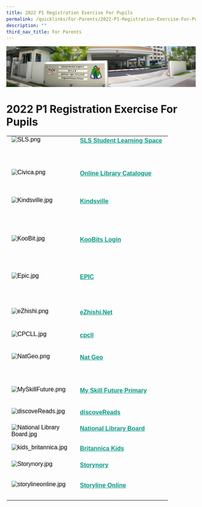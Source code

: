 ```yaml
---
title: 2022 P1 Registration Exercise For Pupils
permalink: /quicklinks/For-Parents/2022-P1-Registration-Exercise-For-Pupils/
description: ""
third_nav_title: For Parents
---
```

![](/images/About%20Us.jpg)

2022 P1 Registration Exercise For Pupils
========================================


<table style="font-size: 16px; font-style: normal; font-variant-caps: normal; font-weight: 400; letter-spacing: normal; orphans: auto; text-transform: none; white-space: normal; widows: auto; word-spacing: 0px; -webkit-text-size-adjust: auto; -webkit-text-stroke-width: 0px; text-decoration: none; margin: auto; outline: 0px; padding: 0px; border-collapse: collapse; clear: both; border: 1px solid transparent; table-layout: fixed; caret-color: rgb(0, 0, 0); color: rgb(0, 0, 0); font-family: Montserrat, sans-serif; text-align: left; width: 840px;" class="ive_eobj_center ives_tab_kosong"><tbody style="margin: 0px; outline: 0px; padding: 0px;"><tr style="margin: 0px; outline: 0px; padding: 0px;"><td style="margin: 0px; outline: 0px; padding: 0px 15px 15px 0px; vertical-align: top;" width="180px"><img style="margin: auto; outline: 0px; padding: 0px; border: none; max-width: 100%; clear: both; display: block; width: 155px; height: 72px;" class="ive_eobj_center mCS_img_loaded" alt="SLS.png" src="https://angsanapri.moe.edu.sg/qql/slot/u167/2022/Quicklinks/For%20Pupils/SLS.png"></td><td style="margin: 0px; outline: 0px; padding: 0px 15px 15px 0px; vertical-align: top;"><div style="margin: 0px; outline: 0px; padding: 0px; line-height: 24px; color: rgb(0, 0, 0); font-family: Montserrat, sans-serif; font-size: 16px; font-weight: 400;"><a style="margin: 0px; outline: 0px; padding: 0px; color: rgb(0, 151, 131); font-weight: 600; text-decoration: underline;" target="_blank" href="http://learning.moe.edu.sg/">SLS Student Learning Space</a></div></td></tr><tr style="margin: 0px; outline: 0px; padding: 0px;"><td style="margin: 0px; outline: 0px; padding: 0px 15px 15px 0px; vertical-align: top;"><img style="margin: auto; outline: 0px; padding: 0px; border: none; max-width: 100%; clear: both; display: block; width: 155px; height: 59px;" class="ive_eobj_center mCS_img_loaded" alt="Civica.png" src="https://angsanapri.moe.edu.sg/qql/slot/u167/2022/Quicklinks/For%20Pupils/Civica.png"></td><td style="margin: 0px; outline: 0px; padding: 0px 15px 15px 0px; vertical-align: top;"><div style="margin: 0px; outline: 0px; padding: 0px; line-height: 24px; color: rgb(0, 0, 0); font-family: Montserrat, sans-serif; font-size: 16px; font-weight: 400;"><a style="margin: 0px; outline: 0px; padding: 0px; color: rgb(0, 151, 131); font-weight: 600; text-decoration: underline;" target="_blank" href="https://schoolibrary.moe.edu.sg/angsanapri">Online Library Catalogue</a></div></td></tr><tr style="margin: 0px; outline: 0px; padding: 0px;"><td style="margin: 0px; outline: 0px; padding: 0px 15px 15px 0px; vertical-align: top;"><img style="margin: auto; outline: 0px; padding: 0px; border: none; max-width: 100%; clear: both; display: block; width: 155px; height: 87px;" class="ive_eobj_center mCS_img_loaded" alt="Kindsville.jpg" src="https://angsanapri.moe.edu.sg/qql/slot/u167/2022/Quicklinks/For%20Pupils/Kindsville.jpg"></td><td style="margin: 0px; outline: 0px; padding: 0px 15px 15px 0px; vertical-align: top;"><div style="margin: 0px; outline: 0px; padding: 0px; line-height: 24px; color: rgb(0, 0, 0); font-family: Montserrat, sans-serif; font-size: 16px; font-weight: 400;"><a style="margin: 0px; outline: 0px; padding: 0px; color: rgb(0, 151, 131); font-weight: 600; text-decoration: underline;" target="_blank" href="https://kindsville.kindness.sg/">Kindsville</a></div></td></tr><tr style="margin: 0px; outline: 0px; padding: 0px;"><td style="margin: 0px; outline: 0px; padding: 0px 15px 15px 0px; vertical-align: top;"><img style="margin: auto; outline: 0px; padding: 0px; border: none; max-width: 100%; clear: both; display: block; width: 155px; height: 84px;" class="ive_eobj_center mCS_img_loaded" alt="KooBit.jpg" width="100%" src="https://angsanapri.moe.edu.sg/qql/slot/u167/2022/Quicklinks/For%20Pupils/KooBit.jpg"></td><td style="margin: 0px; outline: 0px; padding: 0px 15px 15px 0px; vertical-align: top;"><div style="margin: 0px; outline: 0px; padding: 0px; line-height: 24px; color: rgb(0, 0, 0); font-family: Montserrat, sans-serif; font-size: 16px; font-weight: 400;"><a style="margin: 0px; outline: 0px; padding: 0px; color: rgb(0, 151, 131); font-weight: 600; text-decoration: underline;" target="_blank" href="https://member.koobits.com/">KooBits Login</a></div></td></tr><tr style="margin: 0px; outline: 0px; padding: 0px;"><td style="margin: 0px; outline: 0px; padding: 0px 15px 15px 0px; vertical-align: top;"><img style="margin: auto; outline: 0px; padding: 0px; border: none; max-width: 100%; clear: both; display: block; width: 155px; height: 79px;" class="ive_eobj_center mCS_img_loaded" alt="Epic.jpg" width="100%" src="https://angsanapri.moe.edu.sg/qql/slot/u167/2022/Quicklinks/For%20Pupils/Epic.jpg"></td><td style="margin: 0px; outline: 0px; padding: 0px 15px 15px 0px; vertical-align: top;"><div style="margin: 0px; outline: 0px; padding: 0px; line-height: 24px; color: rgb(0, 0, 0); font-family: Montserrat, sans-serif; font-size: 16px; font-weight: 400;"><a style="margin: 0px; outline: 0px; padding: 0px; color: rgb(0, 151, 131); font-weight: 600; text-decoration: underline;" target="_blank" href="https://www.getepic.com/">EPIC</a></div></td></tr><tr style="margin: 0px; outline: 0px; padding: 0px;"><td style="margin: 0px; outline: 0px; padding: 0px 15px 15px 0px; vertical-align: top;"><img style="margin: auto; outline: 0px; padding: 0px; border: none; max-width: 100%; clear: both; display: block; width: 155px; height: 46px;" class="ive_eobj_center mCS_img_loaded" alt="eZhishi.png" src="https://angsanapri.moe.edu.sg/qql/slot/u167/2022/Quicklinks/For%20Pupils/eZhishi.png"></td><td style="margin: 0px; outline: 0px; padding: 0px 15px 15px 0px; vertical-align: top;"><div style="margin: 0px; outline: 0px; padding: 0px; line-height: 24px; color: rgb(0, 0, 0); font-family: Montserrat, sans-serif; font-size: 16px; font-weight: 400;"><a style="margin: 0px; outline: 0px; padding: 0px; color: rgb(0, 151, 131); font-weight: 600; text-decoration: underline;" target="_blank" href="https://www.ezhishi.net/Contents/">eZhishi.Net</a></div></td></tr><tr style="margin: 0px; outline: 0px; padding: 0px;"><td style="margin: 0px; outline: 0px; padding: 0px 15px 15px 0px; vertical-align: top;"><img style="margin: auto; outline: 0px; padding: 0px; border: none; max-width: 100%; clear: both; display: block; width: 155px; height: 44px;" class="ive_eobj_center mCS_img_loaded" alt="CPCLL.jpg" src="https://angsanapri.moe.edu.sg/qql/slot/u167/2022/Quicklinks/For%20Pupils/CPCLL.jpg"></td><td style="margin: 0px; outline: 0px; padding: 0px 15px 15px 0px; vertical-align: top;"><div style="margin: 0px; outline: 0px; padding: 0px; line-height: 24px; color: rgb(0, 0, 0); font-family: Montserrat, sans-serif; font-size: 16px; font-weight: 400;"><a style="margin: 0px; outline: 0px; padding: 0px; color: rgb(0, 151, 131); font-weight: 600; text-decoration: underline;" target="_blank" href="http://www.cpcll.sg/">cpcll</a></div></td></tr><tr style="margin: 0px; outline: 0px; padding: 0px;"><td style="margin: 0px; outline: 0px; padding: 0px 15px 15px 0px; vertical-align: top;"><img style="margin: auto; outline: 0px; padding: 0px; border: none; max-width: 100%; clear: both; display: block; width: 155px; height: 73px;" class="ive_eobj_center mCS_img_loaded" alt="NatGeo.png" src="https://angsanapri.moe.edu.sg/qql/slot/u167/2022/Quicklinks/For%20Pupils/NatGeo.png"></td><td style="margin: 0px; outline: 0px; padding: 0px 15px 15px 0px; vertical-align: top;"><div style="margin: 0px; outline: 0px; padding: 0px; line-height: 24px; color: rgb(0, 0, 0); font-family: Montserrat, sans-serif; font-size: 16px; font-weight: 400;"><a style="margin: 0px; outline: 0px; padding: 0px; color: rgb(0, 151, 131); font-weight: 600; text-decoration: underline;" target="_blank" href="https://kids.nationalgeographic.com/">Nat Geo</a></div></td></tr><tr style="margin: 0px; outline: 0px; padding: 0px;"><td style="margin: 0px; outline: 0px; padding: 0px 15px 15px 0px; vertical-align: top;"><img style="margin: auto; outline: 0px; padding: 0px; border: none; max-width: 100%; clear: both; display: block; width: 155px; height: 43px;" class="ive_eobj_center mCS_img_loaded" alt="MySkillFuture.png" src="https://angsanapri.moe.edu.sg/qql/slot/u167/2022/Quicklinks/For%20Pupils/MySkillFuture.png"></td><td style="margin: 0px; outline: 0px; padding: 0px 15px 15px 0px; vertical-align: top;"><div style="margin: 0px; outline: 0px; padding: 0px; line-height: 24px; color: rgb(0, 0, 0); font-family: Montserrat, sans-serif; font-size: 16px; font-weight: 400;"><a style="margin: 0px; outline: 0px; padding: 0px; color: rgb(0, 151, 131); font-weight: 600; text-decoration: underline;" target="_blank" href="https://www.myskillsfuture.gov.sg/content/student/en/primary.html">My Skill Future Primary</a></div></td></tr><tr style="margin: 0px; outline: 0px; padding: 0px;"><td style="margin: 0px; outline: 0px; padding: 0px 15px 15px 0px; vertical-align: top;"><img style="margin: auto; outline: 0px; padding: 0px; border: none; max-width: 100%; clear: both; display: block; width: 155px; height: 28px;" class="ive_eobj_center mCS_img_loaded" alt="discoveReads.jpg" src="https://angsanapri.moe.edu.sg/qql/slot/u167/2022/Quicklinks/For%20Pupils/discoveReads.jpg"></td><td style="margin: 0px; outline: 0px; padding: 0px 15px 15px 0px; vertical-align: top;"><div style="margin: 0px; outline: 0px; padding: 0px; line-height: 24px; color: rgb(0, 0, 0); font-family: Montserrat, sans-serif; font-size: 16px; font-weight: 400;"><a style="margin: 0px; outline: 0px; padding: 0px; color: rgb(0, 151, 131); font-weight: 600; text-decoration: underline;" target="_blank" href="https://childrenandteens.nlb.gov.sg/">discoveReads</a></div></td></tr><tr style="margin: 0px; outline: 0px; padding: 0px;"><td style="margin: 0px; outline: 0px; padding: 0px 15px 15px 0px; vertical-align: top;"><img style="margin: auto; outline: 0px; padding: 0px; border: none; max-width: 100%; clear: both; display: block; width: 155px; height: 38px;" class="ive_eobj_center mCS_img_loaded" alt="National Library Board.jpg" src="https://angsanapri.moe.edu.sg/qql/slot/u167/2022/Quicklinks/For%20Pupils/National%20Library%20Board.jpg"></td><td style="margin: 0px; outline: 0px; padding: 0px 15px 15px 0px; vertical-align: top;"><div style="margin: 0px; outline: 0px; padding: 0px; line-height: 24px; color: rgb(0, 0, 0); font-family: Montserrat, sans-serif; font-size: 16px; font-weight: 400;"><a style="margin: 0px; outline: 0px; padding: 0px; color: rgb(0, 151, 131); font-weight: 600; text-decoration: underline;" target="_blank" href="https://www.nlb.gov.sg/">National Library Board</a></div></td></tr><tr style="margin: 0px; outline: 0px; padding: 0px;"><td style="margin: 0px; outline: 0px; padding: 0px 15px 15px 0px; vertical-align: top;"><img style="margin: auto; outline: 0px; padding: 0px; border: none; max-width: 100%; clear: both; display: block; width: 155px; height: 29px;" class="ive_eobj_center mCS_img_loaded" alt="kids_britannica.jpg" src="https://angsanapri.moe.edu.sg/qql/slot/u167/2022/Quicklinks/For%20Pupils/kids_britannica.jpg"></td><td style="margin: 0px; outline: 0px; padding: 0px 15px 15px 0px; vertical-align: top;"><div style="margin: 0px; outline: 0px; padding: 0px; line-height: 24px; color: rgb(0, 0, 0); font-family: Montserrat, sans-serif; font-size: 16px; font-weight: 400;"><a style="margin: 0px; outline: 0px; padding: 0px; color: rgb(0, 151, 131); font-weight: 600; text-decoration: underline;" target="_blank" href="https://kids.britannica.com/kids">Britannica Kids</a></div></td></tr><tr style="margin: 0px; outline: 0px; padding: 0px;"><td style="margin: 0px; outline: 0px; padding: 0px 15px 15px 0px; vertical-align: top;"><img style="margin: auto; outline: 0px; padding: 0px; border: none; max-width: 100%; clear: both; display: block; width: 155px; height: 39px;" class="ive_eobj_center mCS_img_loaded" alt="Storynory.jpg" src="https://angsanapri.moe.edu.sg/qql/slot/u167/2022/Quicklinks/For%20Pupils/Storynory.jpg"></td><td style="margin: 0px; outline: 0px; padding: 0px 15px 15px 0px; vertical-align: top;"><div style="margin: 0px; outline: 0px; padding: 0px; line-height: 24px; color: rgb(0, 0, 0); font-family: Montserrat, sans-serif; font-size: 16px; font-weight: 400;"><a style="margin: 0px; outline: 0px; padding: 0px; color: rgb(0, 151, 131); font-weight: 600; text-decoration: underline;" target="_blank" href="https://www.storynory.com/">Storynory</a></div></td></tr><tr style="margin: 0px; outline: 0px; padding: 0px;"><td style="margin: 0px; outline: 0px; padding: 0px 15px 15px 0px; vertical-align: top;"><img style="margin: auto; outline: 0px; padding: 0px; border: none; max-width: 100%; clear: both; display: block; width: 155px; height: 36px;" class="ive_eobj_center mCS_img_loaded" alt="storylineonline.jpg" src="https://angsanapri.moe.edu.sg/qql/slot/u167/2022/Quicklinks/For%20Pupils/storylineonline.jpg"></td><td style="margin: 0px; outline: 0px; padding: 0px 15px 15px 0px; vertical-align: top;"><div style="margin: 0px; outline: 0px; padding: 0px; line-height: 24px; color: rgb(0, 0, 0); font-family: Montserrat, sans-serif; font-size: 16px; font-weight: 400;"><a style="margin: 0px; outline: 0px; padding: 0px; color: rgb(0, 151, 131); font-weight: 600; text-decoration: underline;" target="_blank" href="https://www.storylineonline.net/">Storyline Online</a></div></td></tr></tbody></table>